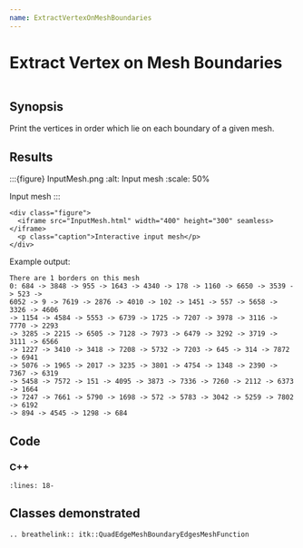 ```yaml
---
name: ExtractVertexOnMeshBoundaries
---
```


# Extract Vertex on Mesh Boundaries

```{index} single: QuadEdgeMeshBoundaryEdgesMeshFunction
```

## Synopsis

Print the vertices in order which lie on each boundary of a given mesh.

## Results

:::{figure} InputMesh.png
:alt: Input mesh
:scale: 50%

Input mesh
:::

```{raw} html
<div class="figure">
  <iframe src="InputMesh.html" width="400" height="300" seamless></iframe>
  <p class="caption">Interactive input mesh</p>
</div>
```

Example output:

```
There are 1 borders on this mesh
0: 684 -> 3848 -> 955 -> 1643 -> 4340 -> 178 -> 1160 -> 6650 -> 3539 -> 523 ->
6052 -> 9 -> 7619 -> 2876 -> 4010 -> 102 -> 1451 -> 557 -> 5658 -> 3326 -> 4606
-> 1154 -> 4584 -> 5553 -> 6739 -> 1725 -> 7207 -> 3978 -> 3116 -> 7770 -> 2293
-> 3285 -> 2215 -> 6505 -> 7128 -> 7973 -> 6479 -> 3292 -> 3719 -> 3111 -> 6566
-> 1227 -> 3410 -> 3418 -> 7208 -> 5732 -> 7203 -> 645 -> 314 -> 7872 -> 6941
-> 5076 -> 1965 -> 2017 -> 3235 -> 3801 -> 4754 -> 1348 -> 2390 -> 7367 -> 6319
-> 5458 -> 7572 -> 151 -> 4095 -> 3873 -> 7336 -> 7260 -> 2112 -> 6373 -> 1664
-> 7247 -> 7661 -> 5790 -> 1698 -> 572 -> 5783 -> 3042 -> 5259 -> 7802 -> 6192
-> 894 -> 4545 -> 1298 -> 684
```

## Code

### C++

```{literalinclude} Code.cxx
:lines: 18-
```

## Classes demonstrated

```{eval-rst}
.. breathelink:: itk::QuadEdgeMeshBoundaryEdgesMeshFunction
```
